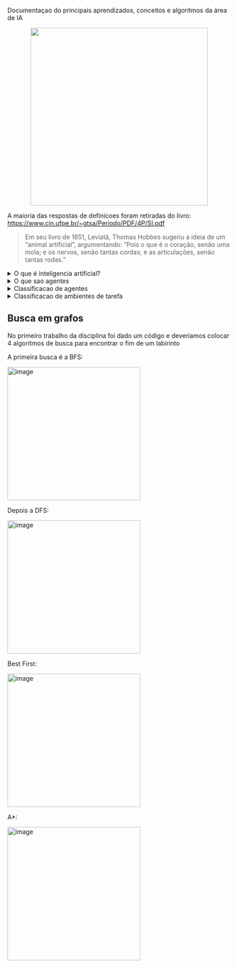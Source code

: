 Documentaçao do principais aprendizados, conceitos e algoritmos da área de IA


<p align="center">
  <img src="https://user-images.githubusercontent.com/66230142/209479583-c78228de-e5d5-4635-8cfd-7acdeef87f4c.png" width="400">
</p>

A maioria das respostas de definicoes foram retiradas do livro:\
https://www.cin.ufpe.br/~gtsa/Periodo/PDF/4P/SI.pdf

>Em seu livro de 1651, Leviatã, Thomas Hobbes sugeriu a ideia de um “animal artificial”, argumentando: “Pois o que é o coração, senão uma mola; e os nervos, senão tantas cordas; e as articulações, senão tantas rodas.”


<details>
  <summary>O que é inteligencia artificial?</summary>
    Estudo de agentes que recebem percepções do ambiente e executam acoes
</details>

<details>
  <summary>O que sao agentes</summary>
    Alguma coisa que atua em um ambiente e recebe seus estímulos, ele possui um corpo com sensores e atuadores (recebem estímulos e fornecem ações respectivamente
    <img width="343" alt="image" src="https://user-images.githubusercontent.com/66230142/209480390-2dff8040-3976-4da1-afcf-70106ffdaf0b.png">

</details>

<details>
  <summary>Classificacao de agentes</summary>
    Utilizamos o PEAS para classificar o agente, ex:
<img width="711" alt="image" src="https://user-images.githubusercontent.com/66230142/209480762-5f55a5a7-ca4f-4bfa-9a0b-5b7401b6c63f.png">\
(Performance, Environment, Actuators e Sensors)
</details>

<details>
  <summary>Classificacao de ambientes de tarefa</summary>
  As definicoes sao bem intuitivas, basicamente:

  Obervavel: Parcialmente ou completamente de acordo com se ele pode ser totalmente averiguado ou nao\
  Agentes: Quantidade de agentes envolvidos no ambiente, seja único ou multi\
  Determinístico: se for é porque de acordo com o passo x certamente y vai acontecer, estocático é classificado quando nao podemos afirmar com certeza\
  Episodico: se ele é episodico quer dizer que acoes passadas nao interferiram para oq ocorreu atualmente no ambiente enquanto os sequenciais sao causais, por exemplo uma partida de xadrez é sequencial, cada tomada de decisao influencia no que acontece na proxima rodada da partida.\
  Estatico: ambiente pode alterar? Sim? Entao é dinamico, caso contrário, estático.
  Discreto versus contínuo: normalmente diz respeito ao estado e ao tempo do ambiente, discreto quando é finito e continuo quando é infinito.
  <img width="710" alt="image" src="https://user-images.githubusercontent.com/66230142/209480964-64eef4fc-0219-454f-b044-bfd5bf5a21bb.png">

</details>

<h2>Busca em grafos</h2>
No primeiro trabalho da disciplina foi dado um código e deveriamos colocar 4 algoritmos de busca para encontrar o fim de um labirinto

A primeira busca é a BFS:

<img width="300" alt="image" src="https://user-images.githubusercontent.com/66230142/213942254-5447c9d7-f245-45c8-8972-add9b90bc195.gif">

Depois a DFS:

<img width="300" alt="image" src="https://user-images.githubusercontent.com/66230142/213942437-7deb180e-8b6d-4966-b86d-cf6cdc105615.gif">

Best First:

<img width="300" alt="image" src="https://user-images.githubusercontent.com/66230142/213942532-9406362f-3251-416e-98c4-f7cf88f162fb.gif">

A*:

<img width="300" alt="image" src="https://user-images.githubusercontent.com/66230142/213942636-2700bc28-ecfb-43f7-8e96-fa511197fad8.gif">






